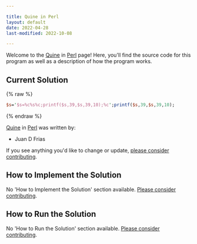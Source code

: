 ```yaml
---

title: Quine in Perl
layout: default
date: 2022-04-28
last-modified: 2022-10-08

---
```


Welcome to the [Quine](https://sampleprograms.io/projects/quine) in [Perl](https://sampleprograms.io/languages/perl) page! Here, you'll find the source code for this program as well as a description of how the program works.

## Current Solution

{% raw %}

```perl
$s='$s=%c%s%c;printf($s,39,$s,39,10);%c';printf($s,39,$s,39,10);
```

{% endraw %}

[Quine](https://sampleprograms.io/projects/quine) in [Perl](https://sampleprograms.io/languages/perl) was written by:

- Juan D Frias

If you see anything you'd like to change or update, [please consider contributing](https://github.com/TheRenegadeCoder/sample-programs).

## How to Implement the Solution

No 'How to Implement the Solution' section available. [Please consider contributing](https://github.com/TheRenegadeCoder/sample-programs-website).

## How to Run the Solution

No 'How to Run the Solution' section available. [Please consider contributing](https://github.com/TheRenegadeCoder/sample-programs-website).
